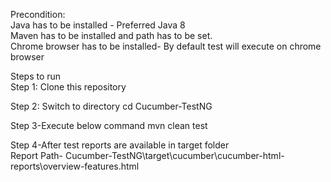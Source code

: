 Precondition: <br/>
Java has to be installed - Preferred Java 8 <br/>
Maven has to be installed and path has to be set.<br/>
Chrome browser has to be installed- By default test will execute on chrome browser

Steps to run <br/>
Step 1: Clone this repository

Step 2: Switch to directory
cd Cucumber-TestNG

Step 3-Execute below command
mvn clean test

Step 4-After test reports are available in target folder <br/>
Report Path- Cucumber-TestNG\target\cucumber\cucumber-html-reports\overview-features.html
